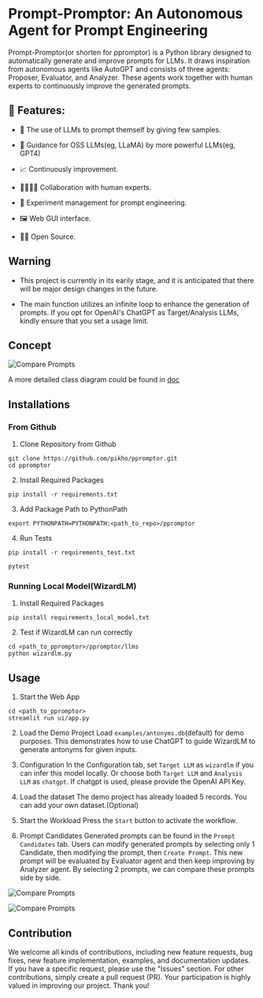 # Prompt-Promptor: An Autonomous Agent for Prompt Engineering

Prompt-Promptor(or shorten for ppromptor) is a Python library designed to automatically generate and improve prompts for LLMs. It draws inspiration from autonomous agents like AutoGPT and consists of three agents: Proposer, Evaluator, and Analyzer. These agents work together with human experts to continuously improve the generated prompts.

## 🚀 Features:

- 🤖 The use of LLMs to prompt themself by giving few samples.

- 💪 Guidance for OSS LLMs(eg, LLaMA) by more powerful LLMs(eg, GPT4)

- 📈 Continuously improvement.

- 👨‍👨‍👧‍👦 Collaboration with human experts.

- 💼 Experiment management for prompt engineering.

- 🖼 Web GUI interface.

- 🏳️‍🌈 Open Source.

## Warning
- This project is currently in its earily stage, and it is anticipated that there will be major design changes in the future.

- The main function utilizes an infinite loop to enhance the generation of prompts. If you opt for OpenAI's ChatGPT as Target/Analysis LLMs, kindly ensure that you set a usage limit.

## Concept

![Compare Prompts](https://github.com/pikho/ppromptor/blob/main/doc/images/concept.png?raw=true)

A more detailed class diagram could be found in [doc](https://github.com/pikho/ppromptor/tree/main/doc)

## Installations

### From Github
1. Clone Repository from Github
```
git clone https://github.com/pikho/ppromptor.git
cd ppromptor
```

2. Install Required Packages
```
pip install -r requirements.txt
```

3. Add Package Path to PythonPath
```
export PYTHONPATH=PYTHONPATH:<path_to_repo>/ppromptor
```

4. Run Tests
```
pip install -r requirements_test.txt

pytest
```

### Running Local Model(WizardLM)
1. Install Required Packages
```
pip install requirements_local_model.txt
```

2. Test if WizardLM can run correctly
```
cd <path_to_ppromptor>/ppromptor/llms
python wizardlm.py
```

## Usage

1. Start the Web App
```
cd <path_to_ppromptor>
streamlit run ui/app.py
```

2. Load the Demo Project
Load `examples/antonyms.db`(default) for demo purposes. This demonstrates how to use ChatGPT to guide WizardLM to generate antonyms for given inputs.

3. Configuration
In the Configuration tab, set `Target LLM` as `wizardlm` if you can infer this model locally. Or choose both `Target LLM` and `Analysis LLM` as `chatgpt`. If chatgpt is used, please provide the OpenAI API Key.

4. Load the dataset
The demo project has already loaded 5 records. You can add your own dataset.(Optional)

5. Start the Workload
Press the `Start` button to activate the workflow.

5. Prompt Candidates
Generated prompts can be found in the `Prompt Candidates` tab. Users can modify generated prompts by selecting only 1 Candidate, then modifying the prompt, then `Create Prompt`. This new prompt will be evaluated by Evaluator agent and then keep improving by Analyzer agent. By selecting 2 prompts, we can compare these prompts side by side.

![Compare Prompts](https://github.com/pikho/ppromptor/blob/main/doc/images/cmp_candidates-1.png?raw=true)

![Compare Prompts](https://github.com/pikho/ppromptor/blob/main/doc/images/cmp_candidates-2.png?raw=true)

## Contribution
We welcome all kinds of contributions, including new feature requests, bug fixes, new feature implementation, examples, and documentation updates. If you have a specific request, please use the "Issues" section. For other contributions, simply create a pull request (PR). Your participation is highly valued in improving our project. Thank you!